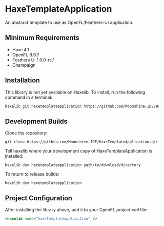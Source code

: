 # HaxeTemplateApplication

An abstract template to use as OpenFL/Feathers-UI application.

## Minimum Requirements

- Haxe 4.1
- OpenFL 8.9.7
- Feathers UI 1.0.0-rc.1
- Champaign

## Installation

This library is not yet available on Haxelib. To install, run the following command in a terminal:

```sh
haxelib git haxetemplateapplication https://github.com/Moonshine-IDE/HaxeTemplateApplication.git
```

## Development Builds

Clone the repository:

    git clone https://github.com/Moonshine-IDE/HaxeTemplateApplication.git

Tell haxelib where your development copy of HaxeTemplateApplication is installed:

    haxelib dev haxetemplateapplication path/to/download/directory

To return to release builds:

    haxelib dev haxetemplateapplication

## Project Configuration

After installing the library above, add it to your OpenFL _project.xml_ file:

```xml
<haxelib name="haxetemplateapplication" />
```
